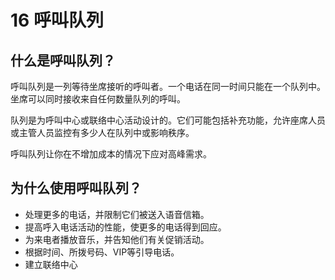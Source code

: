 # 16 呼叫队列
## 什么是呼叫队列？
呼叫队列是一列等待坐席接听的呼叫者。一个电话在同一时间只能在一个队列中。坐席可以同时接收来自任何数量队列的呼叫。  
  
队列是为呼叫中心或联络中心活动设计的。它们可能包括补充功能，允许座席人员或主管人员监控有多少人在队列中或影响秩序。  
  
呼叫队列让你在不增加成本的情况下应对高峰需求。  
## 为什么使用呼叫队列？   
+ 处理更多的电话，并限制它们被送入语音信箱。
+ 提高呼入电话活动的性能，使更多的电话得到回应。
+ 为来电者播放音乐，并告知他们有关促销活动。
+ 根据时间、所拨号码、VIP等引导电话。
+ 建立联络中心
